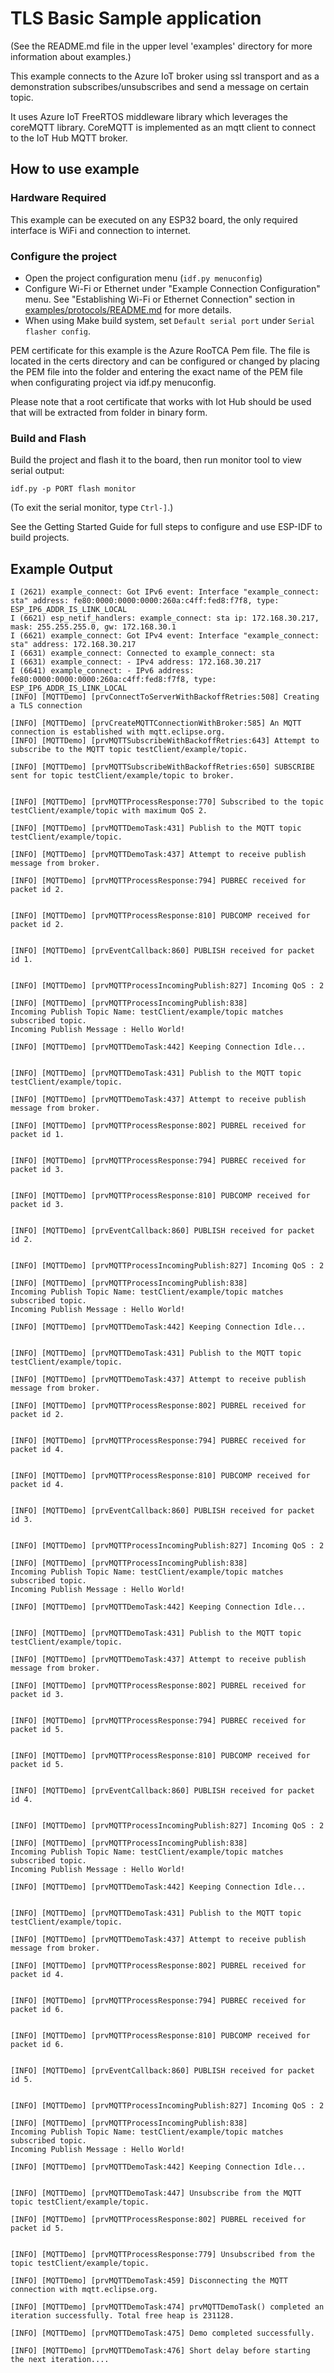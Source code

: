 # TLS Basic Sample application

(See the README.md file in the upper level 'examples' directory for more information about examples.)

This example connects to the Azure IoT broker using ssl transport and as a demonstration subscribes/unsubscribes and send a message on certain topic.

It uses Azure IoT FreeRTOS middleware library which leverages the coreMQTT library. CoreMQTT is implemented as an mqtt client to connect to the IoT Hub MQTT broker.

## How to use example

### Hardware Required

This example can be executed on any ESP32 board, the only required interface is WiFi and connection to internet.

### Configure the project

* Open the project configuration menu (`idf.py menuconfig`)
* Configure Wi-Fi or Ethernet under "Example Connection Configuration" menu. See "Establishing Wi-Fi or Ethernet Connection" section in [examples/protocols/README.md](../../README.md) for more details.
* When using Make build system, set `Default serial port` under `Serial flasher config`.

PEM certificate for this example is the Azure RooTCA Pem file. The file is located in the certs directory and can be configured or changed by placing the PEM file into the folder and entering the exact name of the PEM file when configurating project via idf.py menuconfig.

Please note that a root certificate that works with Iot Hub should be used that will be  extracted from folder in binary form.

### Build and Flash

Build the project and flash it to the board, then run monitor tool to view serial output:

```
idf.py -p PORT flash monitor
```

(To exit the serial monitor, type ``Ctrl-]``.)

See the Getting Started Guide for full steps to configure and use ESP-IDF to build projects.

## Example Output

```
I (2621) example_connect: Got IPv6 event: Interface "example_connect: sta" address: fe80:0000:0000:0000:260a:c4ff:fed8:f7f8, type: ESP_IP6_ADDR_IS_LINK_LOCAL
I (6621) esp_netif_handlers: example_connect: sta ip: 172.168.30.217, mask: 255.255.255.0, gw: 172.168.30.1
I (6621) example_connect: Got IPv4 event: Interface "example_connect: sta" address: 172.168.30.217
I (6631) example_connect: Connected to example_connect: sta
I (6631) example_connect: - IPv4 address: 172.168.30.217
I (6641) example_connect: - IPv6 address: fe80:0000:0000:0000:260a:c4ff:fed8:f7f8, type: ESP_IP6_ADDR_IS_LINK_LOCAL
[INFO] [MQTTDemo] [prvConnectToServerWithBackoffRetries:508] Creating a TLS connection 

[INFO] [MQTTDemo] [prvCreateMQTTConnectionWithBroker:585] An MQTT connection is established with mqtt.eclipse.org.
[INFO] [MQTTDemo] [prvMQTTSubscribeWithBackoffRetries:643] Attempt to subscribe to the MQTT topic testClient/example/topic.

[INFO] [MQTTDemo] [prvMQTTSubscribeWithBackoffRetries:650] SUBSCRIBE sent for topic testClient/example/topic to broker.


[INFO] [MQTTDemo] [prvMQTTProcessResponse:770] Subscribed to the topic testClient/example/topic with maximum QoS 2.

[INFO] [MQTTDemo] [prvMQTTDemoTask:431] Publish to the MQTT topic testClient/example/topic.

[INFO] [MQTTDemo] [prvMQTTDemoTask:437] Attempt to receive publish message from broker.

[INFO] [MQTTDemo] [prvMQTTProcessResponse:794] PUBREC received for packet id 2.


[INFO] [MQTTDemo] [prvMQTTProcessResponse:810] PUBCOMP received for packet id 2.


[INFO] [MQTTDemo] [prvEventCallback:860] PUBLISH received for packet id 1.


[INFO] [MQTTDemo] [prvMQTTProcessIncomingPublish:827] Incoming QoS : 2

[INFO] [MQTTDemo] [prvMQTTProcessIncomingPublish:838] 
Incoming Publish Topic Name: testClient/example/topic matches subscribed topic.
Incoming Publish Message : Hello World!

[INFO] [MQTTDemo] [prvMQTTDemoTask:442] Keeping Connection Idle...


[INFO] [MQTTDemo] [prvMQTTDemoTask:431] Publish to the MQTT topic testClient/example/topic.

[INFO] [MQTTDemo] [prvMQTTDemoTask:437] Attempt to receive publish message from broker.

[INFO] [MQTTDemo] [prvMQTTProcessResponse:802] PUBREL received for packet id 1.


[INFO] [MQTTDemo] [prvMQTTProcessResponse:794] PUBREC received for packet id 3.


[INFO] [MQTTDemo] [prvMQTTProcessResponse:810] PUBCOMP received for packet id 3.


[INFO] [MQTTDemo] [prvEventCallback:860] PUBLISH received for packet id 2.


[INFO] [MQTTDemo] [prvMQTTProcessIncomingPublish:827] Incoming QoS : 2

[INFO] [MQTTDemo] [prvMQTTProcessIncomingPublish:838] 
Incoming Publish Topic Name: testClient/example/topic matches subscribed topic.
Incoming Publish Message : Hello World!

[INFO] [MQTTDemo] [prvMQTTDemoTask:442] Keeping Connection Idle...


[INFO] [MQTTDemo] [prvMQTTDemoTask:431] Publish to the MQTT topic testClient/example/topic.

[INFO] [MQTTDemo] [prvMQTTDemoTask:437] Attempt to receive publish message from broker.

[INFO] [MQTTDemo] [prvMQTTProcessResponse:802] PUBREL received for packet id 2.


[INFO] [MQTTDemo] [prvMQTTProcessResponse:794] PUBREC received for packet id 4.


[INFO] [MQTTDemo] [prvMQTTProcessResponse:810] PUBCOMP received for packet id 4.


[INFO] [MQTTDemo] [prvEventCallback:860] PUBLISH received for packet id 3.


[INFO] [MQTTDemo] [prvMQTTProcessIncomingPublish:827] Incoming QoS : 2

[INFO] [MQTTDemo] [prvMQTTProcessIncomingPublish:838] 
Incoming Publish Topic Name: testClient/example/topic matches subscribed topic.
Incoming Publish Message : Hello World!

[INFO] [MQTTDemo] [prvMQTTDemoTask:442] Keeping Connection Idle...


[INFO] [MQTTDemo] [prvMQTTDemoTask:431] Publish to the MQTT topic testClient/example/topic.

[INFO] [MQTTDemo] [prvMQTTDemoTask:437] Attempt to receive publish message from broker.

[INFO] [MQTTDemo] [prvMQTTProcessResponse:802] PUBREL received for packet id 3.


[INFO] [MQTTDemo] [prvMQTTProcessResponse:794] PUBREC received for packet id 5.


[INFO] [MQTTDemo] [prvMQTTProcessResponse:810] PUBCOMP received for packet id 5.


[INFO] [MQTTDemo] [prvEventCallback:860] PUBLISH received for packet id 4.


[INFO] [MQTTDemo] [prvMQTTProcessIncomingPublish:827] Incoming QoS : 2

[INFO] [MQTTDemo] [prvMQTTProcessIncomingPublish:838] 
Incoming Publish Topic Name: testClient/example/topic matches subscribed topic.
Incoming Publish Message : Hello World!

[INFO] [MQTTDemo] [prvMQTTDemoTask:442] Keeping Connection Idle...


[INFO] [MQTTDemo] [prvMQTTDemoTask:431] Publish to the MQTT topic testClient/example/topic.

[INFO] [MQTTDemo] [prvMQTTDemoTask:437] Attempt to receive publish message from broker.

[INFO] [MQTTDemo] [prvMQTTProcessResponse:802] PUBREL received for packet id 4.


[INFO] [MQTTDemo] [prvMQTTProcessResponse:794] PUBREC received for packet id 6.


[INFO] [MQTTDemo] [prvMQTTProcessResponse:810] PUBCOMP received for packet id 6.


[INFO] [MQTTDemo] [prvEventCallback:860] PUBLISH received for packet id 5.


[INFO] [MQTTDemo] [prvMQTTProcessIncomingPublish:827] Incoming QoS : 2

[INFO] [MQTTDemo] [prvMQTTProcessIncomingPublish:838] 
Incoming Publish Topic Name: testClient/example/topic matches subscribed topic.
Incoming Publish Message : Hello World!

[INFO] [MQTTDemo] [prvMQTTDemoTask:442] Keeping Connection Idle...


[INFO] [MQTTDemo] [prvMQTTDemoTask:447] Unsubscribe from the MQTT topic testClient/example/topic.

[INFO] [MQTTDemo] [prvMQTTProcessResponse:802] PUBREL received for packet id 5.


[INFO] [MQTTDemo] [prvMQTTProcessResponse:779] Unsubscribed from the topic testClient/example/topic.

[INFO] [MQTTDemo] [prvMQTTDemoTask:459] Disconnecting the MQTT connection with mqtt.eclipse.org.

[INFO] [MQTTDemo] [prvMQTTDemoTask:474] prvMQTTDemoTask() completed an iteration successfully. Total free heap is 231128.

[INFO] [MQTTDemo] [prvMQTTDemoTask:475] Demo completed successfully.

[INFO] [MQTTDemo] [prvMQTTDemoTask:476] Short delay before starting the next iteration....
```

